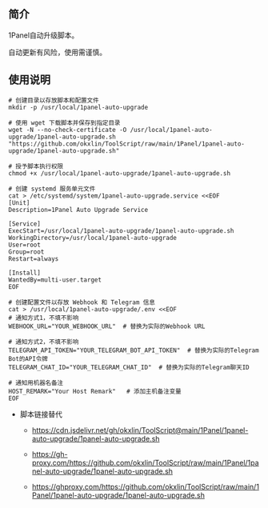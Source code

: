 ## 简介

1Panel自动升级脚本。

自动更新有风险，使用需谨慎。

## 使用说明

```
# 创建目录以存放脚本和配置文件
mkdir -p /usr/local/1panel-auto-upgrade

# 使用 wget 下载脚本并保存到指定目录
wget -N --no-check-certificate -O /usr/local/1panel-auto-upgrade/1panel-auto-upgrade.sh "https://github.com/okxlin/ToolScript/raw/main/1Panel/1panel-auto-upgrade/1panel-auto-upgrade.sh"

# 授予脚本执行权限
chmod +x /usr/local/1panel-auto-upgrade/1panel-auto-upgrade.sh

# 创建 systemd 服务单元文件
cat > /etc/systemd/system/1panel-auto-upgrade.service <<EOF
[Unit]
Description=1Panel Auto Upgrade Service

[Service]
ExecStart=/usr/local/1panel-auto-upgrade/1panel-auto-upgrade.sh
WorkingDirectory=/usr/local/1panel-auto-upgrade
User=root
Group=root
Restart=always

[Install]
WantedBy=multi-user.target
EOF

# 创建配置文件以存放 Webhook 和 Telegram 信息
cat > /usr/local/1panel-auto-upgrade/.env <<EOF
# 通知方式1，不填不影响
WEBHOOK_URL="YOUR_WEBHOOK_URL"  # 替换为实际的Webhook URL

# 通知方式2，不填不影响
TELEGRAM_API_TOKEN="YOUR_TELEGRAM_BOT_API_TOKEN"  # 替换为实际的Telegram Bot的API令牌
TELEGRAM_CHAT_ID="YOUR_TELEGRAM_CHAT_ID"  # 替换为实际的Telegram聊天ID

# 通知用机器名备注
HOST_REMARK="Your Host Remark"   # 添加主机备注变量
EOF

```

- 脚本链接替代
  - https://cdn.jsdelivr.net/gh/okxlin/ToolScript@main/1Panel/1panel-auto-upgrade/1panel-auto-upgrade.sh

  - https://gh-proxy.com/https://github.com/okxlin/ToolScript/raw/main/1Panel/1panel-auto-upgrade/1panel-auto-upgrade.sh

  - https://ghproxy.com/https://github.com/okxlin/ToolScript/raw/main/1Panel/1panel-auto-upgrade/1panel-auto-upgrade.sh

